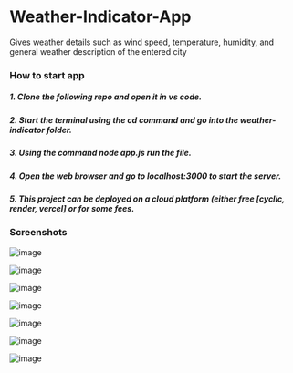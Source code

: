 # Weather-Indicator-App
Gives weather details such as wind speed, temperature, humidity, and general weather description of the entered city

<h3>How to start app</h3>
<h5>1. Clone the following repo and open it in vs code.</h5>
<h5>2. Start the terminal using the cd command and go into the weather-indicator folder.</h5>
<h5>3. Using the command node app.js run the file.</h5>
<h5>4. Open the web browser and go to localhost:3000 to start the server.</h5>
<h5>5. This project can be deployed on a cloud platform (either free [<bold>cyclic</bold>, render, vercel] or for some fees.</h5>

<h3>Screenshots</h3>

![image](https://github.com/ATOMworkplace/Weather-Indicator-App/assets/114564628/bef9eb86-94f9-47bd-a3a4-917c11561e8a)

![image](https://github.com/ATOMworkplace/Weather-Indicator-App/assets/114564628/a038fc63-2b1c-4384-9d6d-429462d95c56)

![image](https://github.com/ATOMworkplace/Weather-Indicator-App/assets/114564628/ce4e5098-b454-419f-8372-4480d13453ef)

![image](https://github.com/ATOMworkplace/Weather-Indicator-App/assets/114564628/4adaf25d-8382-4212-92f5-2f0ea4ebf3e8)

![image](https://github.com/ATOMworkplace/Weather-Indicator-App/assets/114564628/df5ce591-355e-4396-a9ea-62ef5324868b)

![image](https://github.com/ATOMworkplace/Weather-Indicator-App/assets/114564628/715b0971-5829-4407-acef-d3f38af2c859)


![image](https://github.com/ATOMworkplace/Weather-Indicator-App/assets/114564628/00e1670f-8095-4ad1-9dd7-cb07c132a48c)


                           






